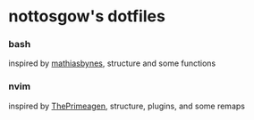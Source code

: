 # nottosgow's dotfiles

### bash
inspired by [mathiasbynes](https://github.com/mathiasbynens/dotfiles), structure and some functions

### nvim
inspired by [ThePrimeagen](https://github.com/theprimeagen), structure, plugins, and some remaps
